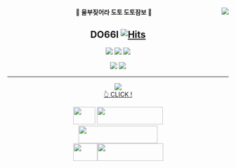 



<div align="center">
  

<img align="right" src="https://github-readme-stats.vercel.app/api?username=Do66i&theme=dark&show_icons=true" />
  
 #### 🐘 울부짖어라 도토 도토잠보 🦣
 ## DO66I [![Hits](https://hits.seeyoufarm.com/api/count/incr/badge.svg?url=https%3A%2F%2Fgithub.com%2FDo66ihit-counter&count_bg=%236B42B4&title_bg=%23C2B6B6&icon=counter-strike.svg&icon_color=%23FFF8F8&title=hits&edge_flat=true)](https://hits.seeyoufarm.com)


  <p><img src="https://img.shields.io/badge/HTML5-E34F26?style=for-the-badge&logo=HTML5&logoColor=white">
<img src="https://img.shields.io/badge/CSS3-1572B6?style=for-the-badge&logo=CSS3&logoColor=white">
<img src="https://img.shields.io/badge/JavaScript-F7DF1E?style=for-the-badge&logo=JavaScript&logoColor=white"></p>
<p><img src="https://img.shields.io/badge/React-61DAFB?style=for-the-badge&logo=React&logoColor=white">
<img src="https://img.shields.io/badge/styled_components-DB7093?style=for-the-badge&logo=styled-components&logoColor=white"></p>
  
  ---

  

<div>
<p><a href="https://velog.io/@do66i"><img src="https://img.shields.io/badge/Velog-20C997?style=for-the-badge&logo=Velog&logoColor=white"><br/>
 👆 CLICK !</a></p> 
  
  <img style="width: 50px; height: 40px;" src="https://img.shields.io/badge/-green?style=social&logo=Nike&logoColor=111111"/>
<img style="width: 150px; height: 40px;" src="https://img.shields.io/badge/LOVE-green?style=social&logo=Adidas&logoColor=000000"/></div>
<img style="width: 180px; height: 40px;" src="https://img.shields.io/badge/COFFEE-green?style=social&logo=Starbucks&logoColor=006241" /><br/>
<img style="width: 55px; height: 40px;" src="https://img.shields.io/badge/-green?style=social&logo=Steam&logoColor=#000000"/><img style="width: 150px; height: 40px;" src="https://img.shields.io/badge/GAME-green?style=social&logo=Battle.net&logoColor=148EFF"/>

</div>

